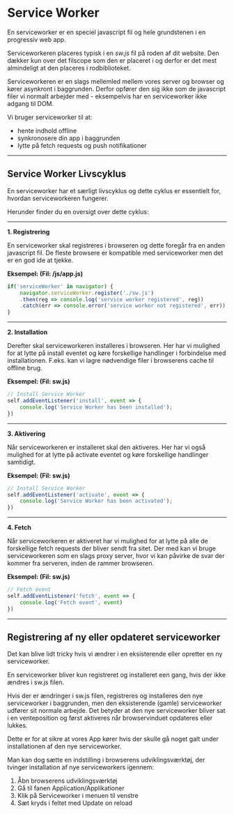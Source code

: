 # Service Worker
En serviceworker er en speciel javascript fil og hele grundstenen i en progressiv web app. 

Serviceworkeren placeres typisk i en *sw.js* fil på roden af dit website. Den dækker kun over det filscope som den er placeret i og derfor er det mest almindeligt at den placeres i rodbiblioteket.

Serviceworkeren er en slags mellemled mellem vores server og browser og kører asynkront i baggrunden.  Derfor opfører den sig ikke som de javascript filer vi normalt arbejder med - eksempelvis har en serviceworker ikke adgang til DOM.

Vi bruger serviceworker til at:

* hente indhold offline
* synkronosere din app i baggrunden
* lytte på fetch requests og push notifikationer
___
## Service Worker Livscyklus
En serviceworker har et særligt livscyklus og dette cyklus er essentielt for, hvordan serviceworkeren fungerer.

Herunder finder du en oversigt over dette cyklus:
___
**1. Registrering**

En serviceworker skal registreres i browseren og dette foregår fra en anden javascript fil. De fleste browsere er kompatible med serviceworker men det er en god ide at tjekke.

**Eksempel: (Fil: /js/app.js)**
```javascript
if('serviceWorker' in navigator) {
	navigator.serviceWorker.register('./sw.js')
	.then(reg => console.log('service worker registered', reg))
	.catch(err => console.error('service worker not registered', err)) 
}
```
____
**2. Installation**

Derefter skal serviceworkeren installeres i browseren. Her har vi mulighed for at lytte på install eventet og køre forskellige handlinger i forbindelse med installationen. F.eks. kan vi lagre nødvendige filer i browserens cache til offline brug. 

**Eksempel: (Fil: sw.js)**
```javascript
// Install Service Worker
self.addEventListener('install', event => {
	console.log('Service Worker has been installed');
})
```
____
**3. Aktivering**

Når serviceworkeren er installeret skal den aktiveres. Her har vi også mulighed for at lytte på activate eventet og køre forskellige handlinger samtidigt.

**Eksempel: (Fil: sw.js)**
```javascript
// Install Service Worker
self.addEventListener('activate', event => {
	console.log('Service Worker has been activated');
})
```
____
**4. Fetch**

Når serviceworkeren er aktiveret har vi mulighed for at lytte på alle de forskellige fetch requests der bliver sendt fra sitet. Der med kan vi bruge serviceworkeren som en slags proxy server, hvor vi kan påvirke de svar der kommer fra serveren, inden de rammer browseren.

**Eksempel: (Fil: sw.js)**
```javascript
// Fetch event
self.addEventListener('fetch', event => {
	console.log('Fetch event', event)
})
```

___
## Registrering af ny eller opdateret serviceworker

Det kan blive lidt tricky hvis vi ændrer i en eksisterende eller opretter en ny serviceworker.

En serviceworker bliver kun registreret og installeret een gang, hvis der ikke ændres i sw.js filen.

Hvis der er ændringer i sw.js filen, registreres og installeres den nye serviceworker i baggrunden, men den eksisterende (gamle) serviceworker udfører sit normale arbejde. Det betyder at den nye serviceworker bliver sat i en venteposition og først aktiveres når browservinduet opdateres eller lukkes.

Dette er for at sikre at vores App kører hvis der skulle gå noget galt under installationen af den nye serviceworker.

Man kan dog sætte en indstilling i browserens udviklingsværktøj, der tvinger installation af nye serviceworkers igennem:

1. Åbn browserens udviklingsværktøj
2. Gå til fanen Application/Applikationer
3. Klik på Serviceworker i menuen til venstre
4. Sæt kryds i feltet med Update on reload








